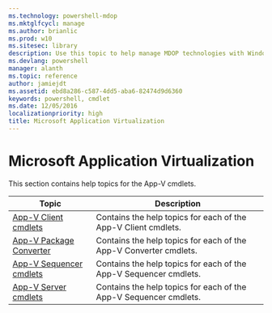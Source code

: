 ```yaml
---
ms.technology: powershell-mdop
ms.mktglfcycl: manage
ms.author: brianlic
ms.prod: w10
ms.sitesec: library
description: Use this topic to help manage MDOP technologies with Windows PowerShell.
ms.devlang: powershell
manager: alanth
ms.topic: reference
author: jamiejdt
ms.assetid: ebd8a286-c587-4dd5-aba6-82474d9d6360
keywords: powershell, cmdlet
ms.date: 12/05/2016
localizationpriority: high
title: Microsoft Application Virtualization
---
```




# Microsoft Application Virtualization

This section contains help topics for the App-V cmdlets.

| Topic | Description |
| - | - |
| [App-V Client cmdlets](appv-client.md) | Contains the help topics for each of the App-V Client cmdlets. |
| [App-V Package Converter](appv-package-converter.md)| Contains the help topics for each of the App-V Converter cmdlets. |
| [App-V Sequencer cmdlets](appv-sequencer.md) | Contains the help topics for each of the App-V Sequencer cmdlets. |
| [App-V Server cmdlets](appv-server.md) | Contains the help topics for each of the App-V Sequencer cmdlets. |

